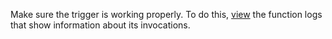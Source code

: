 Make sure the trigger is working properly. To do this, [view](../../functions/operations/function/function-logs.md) the function logs that show information about its invocations.

